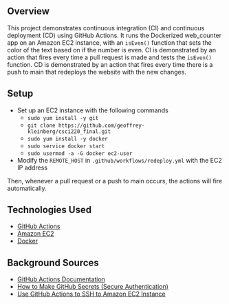 ## Overview
This project demonstrates continuous integration (CI) and continuous deployment (CD) using GitHub Actions. It runs the Dockerized web_counter app on an Amazon EC2 instance, with an `isEven()` function that sets the color of the text based on if the number is even. CI is demonstrated by an action that fires every time a pull request is made and tests the `isEven()` function. CD is demonstrated by an action that fires every time there is a push to main that redeploys the website with the new changes.

## Setup
- Set up an EC2 instance with the following commands
	- `sudo yum install -y git`
	- `git clone https://github.com/geoffrey-kleinberg/csci220_final.git`
	- `sudo yum install -y docker`
	- `sudo service docker start`
	- `sudo usermod -a -G docker ec2-user`
- Modify the `REMOTE_HOST` in `.github/workflows/redeploy.yml` with the EC2 IP address

Then, whenever a pull request or a push to main occurs, the actions will fire automatically.
  
## Technologies Used

- [GitHub Actions](https://github.com/features/actions)
- [Amazon EC2](https://aws.amazon.com/ec2/)
- [Docker](https://www.docker.com/)

## Background Sources

- [GitHub Actions Documentation](https://docs.github.com/en/actions)
- [How to Make GitHub Secrets (Secure Authentication)](https://docs.github.com/en/actions/security-guides/encrypted-secrets)
- [Use GitHub Actions to SSH to Amazon EC2 Instance](https://dev.to/aldora/github-actions-ssh-into-aws-ec2-25ib)
